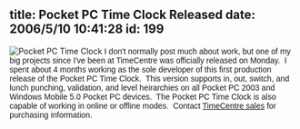 title: Pocket PC Time Clock Released
date: 2006/5/10 10:41:28
id: 199
---
![Pocket PC Time Clock](/journal_images/TimeClock.jpg) <font face="Arial">I don't normally post much about work, but one of my big projects since I've been at TimeCentre was officially released on Monday.  I spent about 4 months working as the sole developer of this first production release of the Pocket PC Time Clock.  This version supports in, out, switch, and lunch punching, validation, and level heirarchies on all Pocket PC 2003 and Windows Mobile 5.0 Pocket PC devices.  The Pocket PC Time Clock is also capable of working in online or offline modes.  Contact [TimeCentre sales](http://www.timecentre.com) for purchasing information.</font>